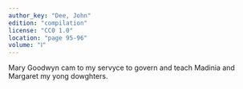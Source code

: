 ```yaml
---
author_key: "Dee, John"
edition: "compilation"
license: "CC0 1.0"
location: "page 95-96"
volume: "Ⅰ"
---
```

Mary Goodwyn cam to my servyce to govern and teach Madinia and Margaret my yong
dowghters.
